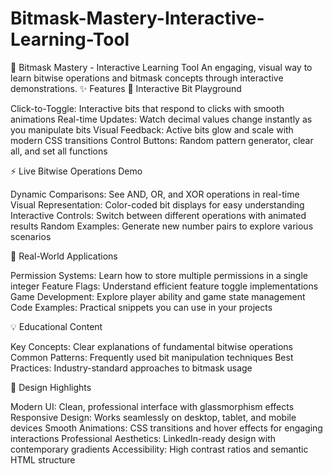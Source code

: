# Bitmask-Mastery-Interactive-Learning-Tool
🎯 Bitmask Mastery - Interactive Learning Tool An engaging, visual way to learn bitwise operations and bitmask concepts through interactive demonstrations.
✨ Features
🔧 Interactive Bit Playground

Click-to-Toggle: Interactive bits that respond to clicks with smooth animations
Real-time Updates: Watch decimal values change instantly as you manipulate bits
Visual Feedback: Active bits glow and scale with modern CSS transitions
Control Buttons: Random pattern generator, clear all, and set all functions

⚡ Live Bitwise Operations Demo

Dynamic Comparisons: See AND, OR, and XOR operations in real-time
Visual Representation: Color-coded bit displays for easy understanding
Interactive Controls: Switch between different operations with animated results
Random Examples: Generate new number pairs to explore various scenarios

🌟 Real-World Applications

Permission Systems: Learn how to store multiple permissions in a single integer
Feature Flags: Understand efficient feature toggle implementations
Game Development: Explore player ability and game state management
Code Examples: Practical snippets you can use in your projects

💡 Educational Content

Key Concepts: Clear explanations of fundamental bitwise operations
Common Patterns: Frequently used bit manipulation techniques
Best Practices: Industry-standard approaches to bitmask usage

🎨 Design Highlights

Modern UI: Clean, professional interface with glassmorphism effects
Responsive Design: Works seamlessly on desktop, tablet, and mobile devices
Smooth Animations: CSS transitions and hover effects for engaging interactions
Professional Aesthetics: LinkedIn-ready design with contemporary gradients
Accessibility: High contrast ratios and semantic HTML structure
